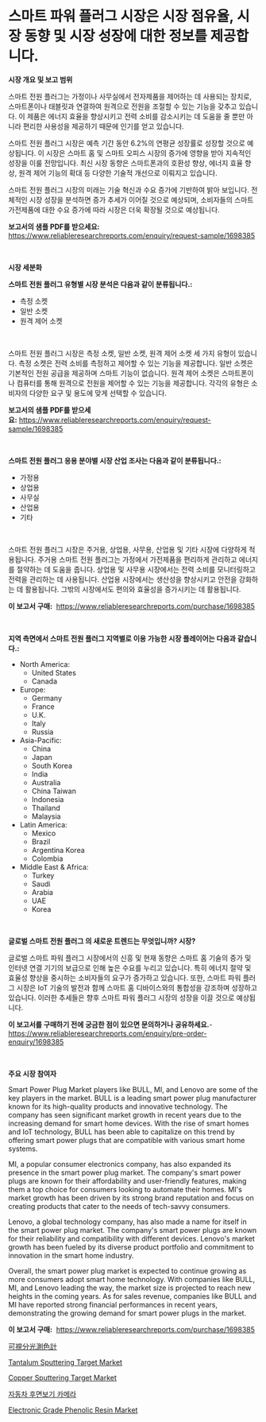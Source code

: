 <p><h1>스마트 파워 플러그 시장은 시장 점유율, 시장 동향 및 시장 성장에 대한 정보를 제공합니다.</h1></p><p><strong>시장 개요 및 보고 범위</strong></p>
<p><p>스마트 전원 플러그는 가정이나 사무실에서 전자제품을 제어하는 데 사용되는 장치로, 스마트폰이나 태블릿과 연결하여 원격으로 전원을 조절할 수 있는 기능을 갖추고 있습니다. 이 제품은 에너지 효율을 향상시키고 전력 소비를 감소시키는 데 도움을 줄 뿐만 아니라 편리한 사용성을 제공하기 때문에 인기를 얻고 있습니다.</p><p>스마트 전원 플러그 시장은 예측 기간 동안 6.2%의 연평균 성장률로 성장할 것으로 예상됩니다. 이 시장은 스마트 홈 및 스마트 오피스 시장의 증가에 영향을 받아 지속적인 성장을 이룰 전망입니다. 최신 시장 동향은 스마트폰과의 호환성 향상, 에너지 효율 향상, 원격 제어 기능의 확대 등 다양한 기술적 개선으로 이뤄지고 있습니다.</p><p>스마트 전원 플러그 시장의 미래는 기술 혁신과 수요 증가에 기반하여 밝아 보입니다. 전체적인 시장 성장을 분석하면 증가 추세가 이어질 것으로 예상되며, 소비자들의 스마트 가전제품에 대한 수요 증가에 따라 시장은 더욱 확장될 것으로 예상됩니다.</p></p>
<p><strong>보고서의 샘플 PDF를 받으세요:</strong> <a href="https://www.reliableresearchreports.com/enquiry/request-sample/1698385">https://www.reliableresearchreports.com/enquiry/request-sample/1698385</a></p>
<p>&nbsp;</p>
<p><strong>시장 세분화</strong></p>
<p><strong>스마트 전원 플러그 유형별 시장 분석은 다음과 같이 분류됩니다.:</strong></p>
<p><ul><li>측정 소켓</li><li>일반 소켓</li><li>원격 제어 소켓</li></ul></p>
<p>&nbsp;</p>
<p><p>스마트 전원 플러그 시장은 측정 소켓, 일반 소켓, 원격 제어 소켓 세 가지 유형이 있습니다. 측정 소켓은 전력 소비를 측정하고 제어할 수 있는 기능을 제공합니다. 일반 소켓은 기본적인 전원 공급을 제공하며 스마트 기능이 없습니다. 원격 제어 소켓은 스마트폰이나 컴퓨터를 통해 원격으로 전원을 제어할 수 있는 기능을 제공합니다. 각각의 유형은 소비자의 다양한 요구 및 용도에 맞게 선택할 수 있습니다.</p></p>
<p><strong>보고서의 샘플 PDF를 받으세요:</strong>&nbsp;<a href="https://www.reliableresearchreports.com/enquiry/request-sample/1698385">https://www.reliableresearchreports.com/enquiry/request-sample/1698385</a></p>
<p>&nbsp;</p>
<p><strong> 스마트 전원 플러그 응용 분야별 시장 산업 조사는 다음과 같이 분류됩니다.:</strong></p>
<p><ul><li>가정용</li><li>상업용</li><li>사무실</li><li>산업용</li><li>기타</li></ul></p>
<p>&nbsp;</p>
<p><p>스마트 전원 플러그 시장은 주거용, 상업용, 사무용, 산업용 및 기타 시장에 다양하게 적용됩니다. 주거용 스마트 전원 플러그는 가정에서 가전제품을 편리하게 관리하고 에너지를 절약하는 데 도움을 줍니다. 상업용 및 사무용 시장에서는 전력 소비를 모니터링하고 전력을 관리하는 데 사용됩니다. 산업용 시장에서는 생산성을 향상시키고 안전을 강화하는 데 활용됩니다. 그밖의 시장에서도 편의와 효율성을 증가시키는 데 활용됩니다.</p></p>
<p><strong>이 보고서 구매:</strong>&nbsp; <a href="https://www.reliableresearchreports.com/purchase/1698385">https://www.reliableresearchreports.com/purchase/1698385</a></p>
<p>&nbsp;</p>
<p><strong>지역 측면에서 스마트 전원 플러그 지역별로 이용 가능한 시장 플레이어는 다음과 같습니다.:</strong></p>
<p><ul>
    <li>
        North America:
        <ul>
            <li>United States</li>
            <li>Canada</li>
        </ul>
    </li>
    <li>
        Europe:
        <ul>
            <li>Germany</li>
            <li>France</li>
            <li>U.K.</li>
            <li>Italy</li>
            <li>Russia</li>
        </ul>
    </li>
    <li>
        Asia-Pacific:
        <ul>
            <li>China</li>
            <li>Japan</li>
            <li>South Korea</li>
            <li>India</li>
            <li>Australia</li>
            <li>China Taiwan</li>
            <li>Indonesia</li>
            <li>Thailand</li>
            <li>Malaysia</li>
        </ul>
    </li>
    <li>
        Latin America:
        <ul>
            <li>Mexico</li>
            <li>Brazil</li>
            <li>Argentina Korea</li>
            <li>Colombia</li>
        </ul>
    </li>
    <li>
        Middle East & Africa:
        <ul>
            <li>Turkey</li>
            <li>Saudi</li>
            <li>Arabia</li>
            <li>UAE</li>
            <li>Korea</li>
        </ul>
    </li>
    </ul></p>
<p>&nbsp;</p>
<p><strong>글로벌 스마트 전원 플러그 의 새로운 트렌드는 무엇입니까? 시장?</strong></p>
<p><p>글로벌 스마트 파워 플러그 시장에서의 신흥 및 현재 동향은 스마트 홈 기술의 증가 및 인터넷 연결 기기의 보급으로 인해 높은 수요를 누리고 있습니다. 특히 에너지 절약 및 효율성 향상을 중시하는 소비자들의 요구가 증가하고 있습니다. 또한, 스마트 파워 플러그 시장은 IoT 기술의 발전과 함께 스마트 홈 디바이스와의 통합성을 강조하며 성장하고 있습니다. 이러한 추세들은 향후 스마트 파워 플러그 시장의 성장을 이끌 것으로 예상됩니다.</p></p>
<p><strong>이 보고서를 구매하기 전에 궁금한 점이 있으면 문의하거나 공유하세요.</strong>- <a href="https://www.reliableresearchreports.com/enquiry/pre-order-enquiry/1698385">https://www.reliableresearchreports.com/enquiry/pre-order-enquiry/1698385</a></p>
<p>&nbsp;</p>
<p><strong>주요 시장 참여자</strong></p>
<p><p>Smart Power Plug Market players like BULL, MI, and Lenovo are some of the key players in the market. BULL is a leading smart power plug manufacturer known for its high-quality products and innovative technology. The company has seen significant market growth in recent years due to the increasing demand for smart home devices. With the rise of smart homes and IoT technology, BULL has been able to capitalize on this trend by offering smart power plugs that are compatible with various smart home systems.</p><p>MI, a popular consumer electronics company, has also expanded its presence in the smart power plug market. The company's smart power plugs are known for their affordability and user-friendly features, making them a top choice for consumers looking to automate their homes. MI's market growth has been driven by its strong brand reputation and focus on creating products that cater to the needs of tech-savvy consumers.</p><p>Lenovo, a global technology company, has also made a name for itself in the smart power plug market. The company's smart power plugs are known for their reliability and compatibility with different devices. Lenovo's market growth has been fueled by its diverse product portfolio and commitment to innovation in the smart home industry.</p><p>Overall, the smart power plug market is expected to continue growing as more consumers adopt smart home technology. With companies like BULL, MI, and Lenovo leading the way, the market size is projected to reach new heights in the coming years. As for sales revenue, companies like BULL and MI have reported strong financial performances in recent years, demonstrating the growing demand for smart power plugs in the market.</p></p>
<p><strong>이 보고서 구매:</strong>&nbsp;&nbsp;<a href="https://www.reliableresearchreports.com/purchase/1698385">https://www.reliableresearchreports.com/purchase/1698385</a></p>
<p><p><a href="https://github.com/oafhukehf4709715/Market-Research-Report-List-1/blob/main/1858647192315.md">可視分光測色計</a></p><p><a href="https://github.com/marloy8/Market-Research-Report-List-3/blob/main/tantalum-sputtering-target-market.md">Tantalum Sputtering Target Market</a></p><p><a href="https://github.com/WillieWoodard/Market-Research-Report-List-3/blob/main/copper-sputtering-target-market.md">Copper Sputtering Target Market</a></p><p><a href="https://github.com/vseigx30c9a1j/Market-Research-Report-List-1/blob/main/3031510192131.md">자동차 후면보기 카메라</a></p><p><a href="https://issuu.com/reportprime-2/docs/electronic-grade-phenolic-resin-market-size-2030.p">Electronic Grade Phenolic Resin Market</a></p></p>
